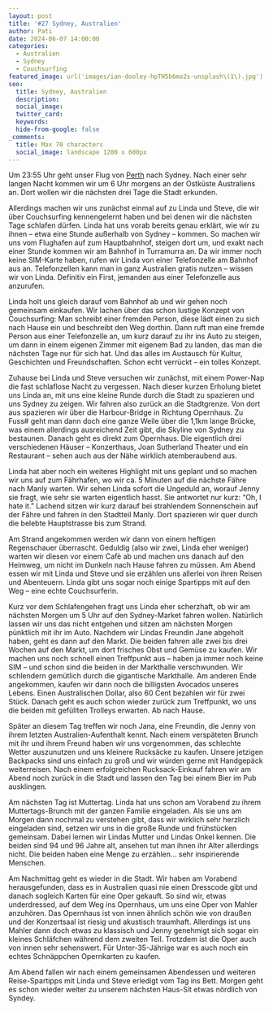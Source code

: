 ```yaml
---
layout: post
title: '#27 Sydney, Australien'
author: Pati
date: 2024-06-07 14:00:00
categories:
  - Australien
  - Sydney
  - Couchsurfing
featured_image: url('images/ian-dooley-hpTH5b6mo2s-unsplash\(1\).jpg')
seo:
  title: Sydney, Australien
  description:
  social_image:
  twitter_card:
  keywords:
  hide-from-google: false
_comments:
  title: Max 70 characters
  social_image: landscape 1200 x 600px
---
```

<!-- links fehlen -->
Um 23:55 Uhr geht unser Flug von [Perth](2024-05-31-perth-australien) nach Sydney. Nach einer sehr langen Nacht kommen wir um 6 Uhr morgens an der Ostküste Australiens an. Dort wollen wir die nächsten drei Tage die Stadt erkunden.

Allerdings machen wir uns zunächst einmal auf zu Linda und Steve, die wir über Couchsurfing kennengelernt haben und bei denen wir die nächsten Tage schlafen dürfen. Linda hat uns vorab bereits genau erklärt, wie wir zu ihnen – etwa eine Stunde außerhalb von Sydney – kommen. So machen wir uns vom Flughafen auf zum Hauptbahnhof, steigen dort um, und exakt nach einer Stunde kommen wir am Bahnhof in Turramurra an. Da wir immer noch keine SIM-Karte haben, rufen wir Linda von einer Telefonzelle am Bahnhof aus an. Telefonzellen kann man in ganz Australien gratis nutzen – wissen wir von Linda. Definitiv ein First, jemanden aus einer Telefonzelle aus anzurufen. 

Linda holt uns gleich darauf vom Bahnhof ab und wir gehen noch gemeinsam einkaufen. Wir lachen über das schon lustige Konzept von Couchsurfing: Man schreibt einer fremden Person, diese lädt einen zu sich nach Hause ein und beschreibt den Weg dorthin. Dann ruft man eine fremde Person aus einer Telefonzelle an, um kurz darauf zu ihr ins Auto zu steigen, um dann in einem eigenen Zimmer mit eigenem Bad zu landen, das man die nächsten Tage nur für sich hat. Und das alles im Austausch für Kultur, Geschichten und Freundschaften. Schon echt verrückt – ein tolles Konzept.

<!-- 1img -->

Zuhause bei Linda und Steve versuchen wir zunächst, mit einem Power-Nap die fast schlaflose Nacht zu vergessen. Nach dieser kurzen Erholung bietet uns Linda an, mit uns eine kleine Runde durch die Stadt zu spazieren und uns Sydney zu zeigen. Wir fahren also zurück an die Stadtgrenze. Von dort aus spazieren wir über die Harbour-Bridge in Richtung Opernhaus. Zu Fuss# geht man dann doch eine ganze Weile über die 1,1km lange Brücke, was einem allerdings ausreichend Zeit gibt, die Skyline von Sydney zu bestaunen. Danach geht es direkt zum Opernhaus. Die eigentlich drei verschiedenen Häuser – Konzerthaus, Joan Sutherland Theater und ein Restaurant – sehen auch aus der Nähe wirklich atemberaubend aus.

<!-- 2img -->

Linda hat aber noch ein weiteres Highlight mit uns geplant und so machen wir uns auf zum Fährhafen, wo wir ca. 5 Minuten auf die nächste Fähre nach Manly warten. Wir sehen Linda sofort die Ungeduld an, worauf Jenny sie fragt, wie sehr sie warten eigentlich hasst. Sie antwortet nur kurz: “Oh, I hate it.” Lachend sitzen wir kurz darauf bei strahlendem Sonnenschein auf der Fähre und fahren in den Stadtteil Manly. Dort spazieren wir quer durch die belebte Hauptstrasse bis zum Strand.

Am Strand angekommen werden wir dann von einem heftigen Regenschauer überrascht. Geduldig (also wir zwei, Linda eher weniger) warten wir diesen vor einem Cafè ab und machen uns danach auf den Heimweg, um nicht im Dunkeln nach Hause fahren zu müssen. Am Abend essen wir mit Linda und Steve und sie erzählen uns allerlei von ihren Reisen und Abenteuern. Linda gibt uns sogar noch einige Spartipps mit auf den Weg – eine echte Couchsurferin. 

<!-- 1img -->

Kurz vor dem Schlafengehen fragt uns Linda eher scherzhaft, ob wir am nächsten Morgen um 5 Uhr auf den Sydney-Market fahren wollen. Natürlich lassen wir uns das nicht entgehen und sitzen am nächsten Morgen pünktlich mit ihr im Auto. Nachdem wir Lindas Freundin Jane abgeholt haben, geht es dann auf den Markt. Die beiden fahren alle zwei bis drei Wochen auf den Markt, um dort frisches Obst und Gemüse zu kaufen. Wir machen uns noch schnell einen Treffpunkt aus – haben ja immer noch keine SIM – und schon sind die beiden in der Markthalle verschwunden. Wir schlendern gemütlich durch die gigantische Markthalle. Am anderen Ende angekommen, kaufen wir dann noch die billigsten Avocados unseres Lebens. Einen Australischen Dollar, also 60 Cent bezahlen wir für zwei Stück. Danach geht es auch schon wieder zurück zum Treffpunkt, wo uns die beiden mit gefüllten Trolleys erwarten. Ab nach Hause. 

<!-- 1img -->

Später an diesem Tag treffen wir noch Jana, eine Freundin, die Jenny von ihrem letzten Australien-Aufenthalt kennt. Nach einem verspäteten Brunch mit ihr und ihrem Freund haben wir uns vorgenommen, das schlechte Wetter auszunutzen und uns kleinere Rucksäcke zu kaufen. Unsere jetzigen Backpacks sind uns einfach zu groß und wir würden gerne mit Handgepäck weiterreisen. Nach einem erfolgreichen Rucksack-Einkauf fahren wir am Abend noch zurück in die Stadt und lassen den Tag bei einem Bier im Pub ausklingen. 

Am nächsten Tag ist Muttertag. Linda hat uns schon am Vorabend zu ihrem Muttertags-Brunch mit der ganzen Familie eingeladen. Als sie uns am Morgen dann nochmal zu verstehen gibt, dass wir wirklich sehr herzlich eingeladen sind, setzen wir uns in die große Runde und frühstücken gemeinsam. Dabei lernen wir Lindas Mutter und Lindas Onkel kennen. Die beiden sind 94 und 96 Jahre alt, ansehen tut man ihnen ihr Alter allerdings nicht. Die beiden haben eine Menge zu erzählen… sehr inspirierende Menschen. 

Am Nachmittag geht es wieder in die Stadt. Wir haben am Vorabend herausgefunden, dass es in Australien quasi nie einen Dresscode gibt und danach sogleich Karten für eine Oper gekauft. So sind wir, etwas underdressed, auf dem Weg ins Opernhaus, um uns eine Oper von Mahler anzuhören. Das Opernhaus ist von innen ähnlich schön wie von draußen und der Konzertsaal ist riesig und akustisch traumhaft. Allerdings ist uns Mahler dann doch etwas zu klassisch und Jenny genehmigt sich sogar ein kleines Schläfchen während dem zweiten Teil. Trotzdem ist die Oper auch von innen sehr sehenswert. Für Unter-35-Jährige war es auch noch ein echtes Schnäppchen Opernkarten zu kaufen. 

<!-- 2img -->

Am Abend fallen wir nach einem gemeinsamen Abendessen und weiteren Reise-Spartipps mit Linda und Steve erledigt vom Tag ins Bett. Morgen geht es schon wieder weiter zu unserem nächsten Haus-Sit etwas nördlich von Syndey.
